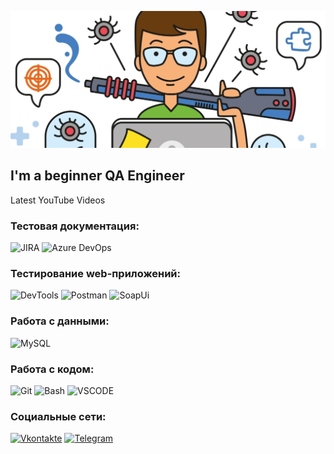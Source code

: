 ![Header](https://github.com/calipsik/calipsik/blob/main/assets/header.png)

## I'm a beginner QA Engineer

Latest YouTube Videos

### Тестовая документация:
![JIRA](https://img.shields.io/badge/-Jira-090909?style=for-the-badge&logo=jira&logoColor=FFFF00)
![Azure DevOps](https://img.shields.io/badge/-azuredevops-090909?style=for-the-badge&logo=azuredevops&logoColor=FFFF00)

### Тестирование web-приложений:
![DevTools](https://img.shields.io/badge/-DevTools-090909?style=for-the-badge&logo=DevTools&logoColor=FFFF00)
![Postman](https://img.shields.io/badge/-Postman-090909?style=for-the-badge&logo=Postman&logoColor=FFFF00)
![SoapUi](https://img.shields.io/badge/-SoapUi-090909?style=for-the-badge&logo=SoapUi&logoColor=FFFF00)

### Работа с данными:
![MySQL](https://img.shields.io/badge/-MySQL-090909?style=for-the-badge&logo=MySQL&logoColor=FFFF00)

### Работа с кодом:
![Git](https://img.shields.io/badge/-Git-090909?style=for-the-badge&logo=Git&logoColor=FFFF00)
![Bash](https://img.shields.io/badge/-Bash-090909?style=for-the-badge&logo=Bash&logoColor=FFFF00)
![VSCODE](https://img.shields.io/badge/-VSCODE-090909?style=for-the-badge&logo=Visualstudiocode&logoColor=FFFF00)


### Социальные сети:
[![Vkontakte](https://img.shields.io/badge/-VK-090909?style=for-the-badge&logo=VK&logoColor=#0000FF)](https://vk.com/calipsik)
[![Telegram](https://img.shields.io/badge/-Telegram-090909?style=for-the-badge&logo=Telegram&logoColor=#0000FF)](https://t.me/calipsik48)
